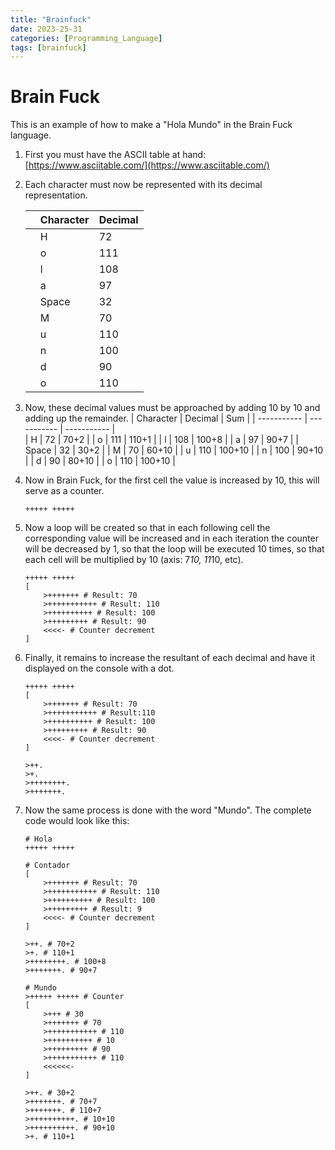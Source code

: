 ```yaml
---
title: "Brainfuck"
date: 2023-25-31
categories: [Programming_Language]
tags: [brainfuck]
---
```



# Brain Fuck

This is an example of how to make a "Hola Mundo" in the Brain Fuck language.

1. First you must have the ASCII table at hand: [https://www.asciitable.com/](https://www.asciitable.com/)

2. Each character must now be represented with its decimal representation.

	|                |Character                          |Decimal                         |
	|----------------|-------------------------------|-----------------------------|
	||H|72|
	||o|111|
	||l|108|
	||a|97|
	||Space|32|
	||M|70|
	||u|110|
	||n|100|
	||d|90|
	||o|110|

3. Now, these decimal values must be approached by adding 10 by 10 and adding up the remainder.
     | Character | Decimal | Sum |
  | ----------- | ----------- |  ----------- |  
  | H | 72 | 70+2 |
  | o | 111 | 110+1 |
  | l | 108 | 100+8 |
  | a | 97 | 90+7 |
  | Space | 32 | 30+2 |
  | M | 70 | 60+10 |
  | u | 110 | 100+10 |
  | n | 100 | 90+10 |
  | d | 90 | 80+10 |
  | o | 110 | 100+10 |



5. Now in Brain Fuck, for the first cell the value is increased by 10, this will serve as a counter.
	```brainfuck
	+++++ +++++
	```

6. Now a loop will be created so that in each following cell the corresponding value will be increased and in each iteration the counter will be decreased by 1, so that the loop will be executed 10 times, so that each cell will be multiplied by 10 (axis: 7*10, 11*10, etc).
	```brainfuck
	+++++ +++++ 
	[ 
		>+++++++ # Result: 70
		>+++++++++++ # Result: 110 
		>++++++++++ # Result: 100 
		>+++++++++ # Result: 90 
		<<<<- # Counter decrement
	]
	```

7. Finally, it remains to increase the resultant of each decimal and have it displayed on the console with a dot.
	```brainfuck
	+++++ +++++
	[
		>+++++++ # Result: 70
		>+++++++++++ # Result:110 
		>++++++++++ # Result: 100 
		>+++++++++ # Result: 90
		<<<<- # Counter decrement
	]

	>++.
	>+.
	>++++++++.
	>+++++++.
	```

8. Now the same process is done with the word "Mundo".
   The complete code would look like this:
	```brainfuck
	# Hola
	+++++ +++++
	
	# Contador
	[
		>+++++++ # Result: 70
		>+++++++++++ # Result: 110
		>++++++++++ # Result: 100 
		>+++++++++ # Result: 9
		<<<<- # Counter decrement
	]
	
	>++. # 70+2
	>+. # 110+1
	>++++++++. # 100+8
	>+++++++. # 90+7
	
	# Mundo
	>+++++ +++++ # Counter
	[
		>+++ # 30
		>+++++++ # 70
		>+++++++++++ # 110
		>++++++++++ # 10
		>+++++++++ # 90
		>+++++++++++ # 110
		<<<<<<-
	]
	
	>++. # 30+2
	>+++++++. # 70+7
	>+++++++. # 110+7
	>++++++++++. # 10+10
	>++++++++++. # 90+10
	>+. # 110+1
	```
